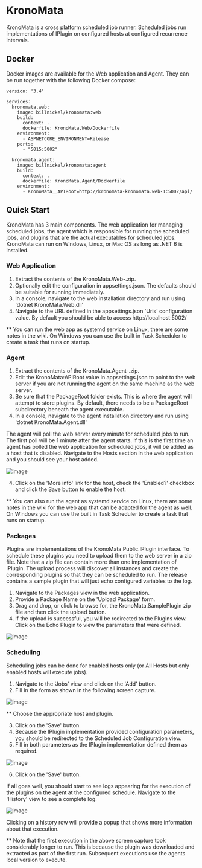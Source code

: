 # KronoMata
KronoMata is a cross platform scheduled job runner. Scheduled jobs run implementations of IPlugin on configured hosts at configured recurrence intervals. 

## Docker
Docker images are available for the Web application and Agent. They can be run together with the following Docker compose:

```
version: '3.4'

services:
  kronomata.web:
    image: billnickel/kronomata:web
    build:
      context: .
      dockerfile: KronoMata.Web/Dockerfile
    environment:
      - ASPNETCORE_ENVIRONMENT=Release
    ports:
      - "5015:5002"	  

  kronomata.agent:
    image: billnickel/kronomata:agent 
    build:
      context: .
      dockerfile: KronoMata.Agent/Dockerfile
    environment:
      - KronoMata__APIRoot=http://kronomata-kronomata.web-1:5002/api/
```

## Quick Start
KronoMata has 3 main components. The web application for managing scheduled jobs, the agent which is responsible for running the scheduled jobs, and plugins that are the actual executables for scheduled jobs. KronoMata can run on Windows, Linux, or Mac OS as long as .NET 6 is installed.

### Web Application
1. Extract the contents of the KronoMata.Web-<version>.zip.
2. Optionally edit the configuration in appsettings.json. The defaults should be suitable for running immediately.
3. In a console, navigate to the web installation directory and run using 'dotnet KronoMata.Web.dll'
4. Navigate to the URL defined in the appsettings.json 'Urls' configuration value. By default you should be able to access http://localhost:5002/

** You can run the web app as systemd service on Linux, there are some notes in the wiki. On Windows you can use the built in Task Scheduler to create a task that runs on startup. 

### Agent
1. Extract the contents of the KronoMata.Agent-<verson>.zip.
2. Edit the KronoMata:APIRoot value in appsettings.json to point to the web server if you are not running the agent on the same machine as the web server.
3. Be sure that the PackageRoot folder exists. This is where the agent will attempt to store plugins. By default, there needs to be a PackageRoot subdirectory beneath the agent executable.
4. In a console, navigate to the agent installation directory and run using 'dotnet KronoMata.Agent.dll'

The agent will poll the web server every minute for scheduled jobs to run. The first poll will be 1 minute after the agent starts. If this is the first time an agent has polled the web application for scheduled jobs, it will be added as a host that is disabled. Navigate to the Hosts section in the web application and you should see your host added.

![image](https://github.com/mufaka/KronoMata/assets/8632538/d68e3f26-bc57-448a-9529-fd12b243bc4e)

4. Click on the 'More info' link for the host, check the 'Enabled?' checkbox and click the Save button to enable the host.

** You can also run the agent as systemd service on Linux, there are some notes in the wiki for the web app that can be adapted for the agent as well. On Windows you can use the built in Task Scheduler to create a task that runs on startup. 

### Packages
Plugins are implementations of the KronoMata.Public.IPlugin interface. To schedule these plugins you need to upload them to the web server in a zip file. Note that a zip file can contain more than one implementation of IPlugin. The upload process will discover all instances and create the corresponding plugins so that they can be scheduled to run. The release contains a sample plugin that will just echo configured variables to the log.

1. Navigate to the Packages view in the web application.
2. Provide a Package Name on the 'Upload Package' form.
3. Drag and drop, or click to browse for, the KronoMata.SamplePlugin zip file and then click the upload button.
4. If the upload is successful, you will be redirected to the Plugins view. Click on the Echo Plugin to view the parameters that were defined.

![image](https://github.com/mufaka/KronoMata/assets/8632538/8f67fb30-51d7-43dc-87ee-67f4faed3e2d)

### Scheduling
Scheduling jobs can be done for enabled hosts only (or All Hosts but only enabled hosts will execute jobs). 

1. Navigate to the 'Jobs' view and click on the 'Add' button.
2. Fill in the form as shown in the following screen capture.

![image](https://github.com/mufaka/KronoMata/assets/8632538/23489a24-33c7-4fcd-8e1b-272990da58c6)

** Choose the appropriate host and plugin.

3. Click on the 'Save' button.
4. Because the IPlugin implementation provided configuration parameters, you should be redirected to the Scheduled Job Configuration view.
5. Fill in both parameters as the IPlugin implementation defined them as required.

![image](https://github.com/mufaka/KronoMata/assets/8632538/a595cb01-16ac-48ec-aeda-99b55661ed88)

6. Click on the 'Save' button.

If all goes well, you should start to see logs appearing for the execution of the plugins on the agent at the configured schedule. Navigate to the 'History' view to see a complete log.

![image](https://github.com/mufaka/KronoMata/assets/8632538/ffa68891-f5ea-4ff0-b43c-29391b4e6e6a)

Clicking on a history row will provide a popup that shows more information about that execution.

** Note that the first execution in the above screen capture took considerably longer to run. This is because the plugin was downloaded and extracted as part of the first run. Subsequent executions use the agents local version to execute.
